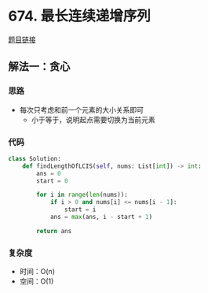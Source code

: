 # 674. 最长连续递增序列

[题目链接](https://leetcode.cn/problems/longest-continuous-increasing-subsequence/description/)

## 解法一：贪心

### 思路

- 每次只考虑和前一个元素的大小关系即可
  - 小于等于，说明起点需要切换为当前元素

### 代码

```py
class Solution:
    def findLengthOfLCIS(self, nums: List[int]) -> int:
        ans = 0
        start = 0

        for i in range(len(nums)):
            if i > 0 and nums[i] <= nums[i - 1]:
                start = i
            ans = max(ans, i - start + 1)

        return ans
```

### 复杂度

- 时间：O(n)
- 空间：O(1)
